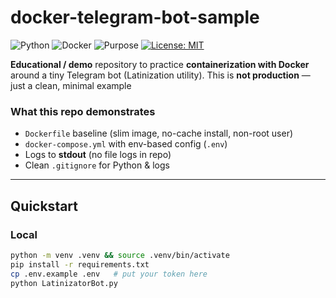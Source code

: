 # docker-telegram-bot-sample

![Python](https://img.shields.io/badge/python-3.11%2B-blue)
![Docker](https://img.shields.io/badge/docker-ready-brightgreen)
![Purpose](https://img.shields.io/badge/purpose-educational-blueviolet)
[![License: MIT](https://img.shields.io/badge/License-MIT-yellow.svg)](LICENSE)

**Educational / demo** repository to practice **containerization with Docker** around a tiny Telegram bot (Latinization utility). This is **not production** — just a clean, minimal example

### What this repo demonstrates
- `Dockerfile` baseline (slim image, no-cache install, non-root user)
- `docker-compose.yml` with env-based config (`.env`)
- Logs to **stdout** (no file logs in repo)
- Clean `.gitignore` for Python & logs

---

## Quickstart

### Local
```bash
python -m venv .venv && source .venv/bin/activate
pip install -r requirements.txt
cp .env.example .env   # put your token here
python LatinizatorBot.py

